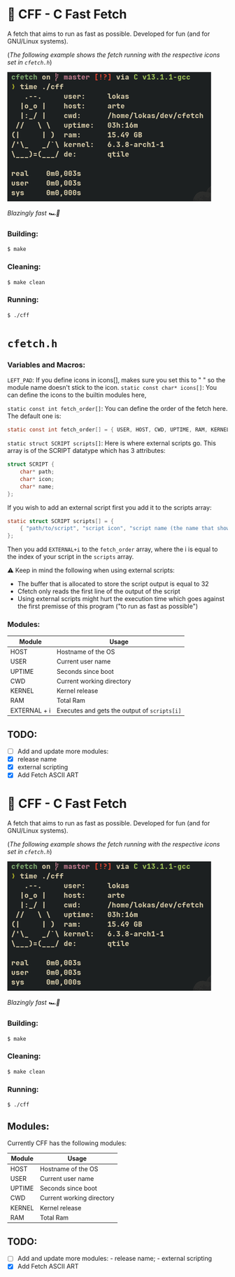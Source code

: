 # 🚀 CFF - C Fast Fetch
A fetch that aims to run as fast as possible. Developed for fun (and for GNU/Linux systems).

(_The following example shows the fetch running with the respective icons set in `cfetch.h`_)

![](https://raw.githubusercontent.com/egujito/cff/master/example-og.png)

_Blazingly fast  🏎️💨_

### Building:

```
$ make
```

### Cleaning:

```
$ make clean
```

### Running:

```
$ ./cff
```

# `cfetch.h`

### Variables and Macros:

`LEFT_PAD`: If you define icons in icons[], makes sure you set this to " " so the module name doesn't stick to the icon.
`static const char* icons[]`: You can define the icons to the builtin modules here,

`static const int fetch_order[]`: You can define the order of the fetch here. The default one is:
```c
static const int fetch_order[] = { USER, HOST, CWD, UPTIME, RAM, KERNEL, DE };
```
`static struct SCRIPT scripts[]`: Here is where external scripts go. This array is of the SCRIPT datatype which has 3 attributes:
```c
struct SCRIPT {
	char* path;
	char* icon;
	char* name;
};
```
If you wish to add an external script first you add it to the scripts array:
```c
static struct SCRIPT scripts[] = {
	{ "path/to/script", "script icon", "script name (the name that shows on the fetch)" }
};
```
Then you add `EXTERNAL+i` to the `fetch_order` array, where the i is equal to the index of your script in the `scripts` array. 

⚠️ Keep in mind the following when using external scripts:
- The buffer that is allocated to store the script output is equal to 32
- Cfetch only reads the first line of the output of the script
- Using external scripts might hurt the execution time which goes against the first premisse of this program ("to run as fast as possible")

### Modules:

Module        | Usage
------------- | -------------
HOST  	      | Hostname of the OS
USER  	      | Current user name
UPTIME        | Seconds since boot
CWD           | Current working directory
KERNEL        | Kernel release
RAM           | Total Ram
EXTERNAL + i  | Executes and gets the output of `scripts[i]`

## TODO:

- [ ]  Add and update more modules:
- [x] release name
- [x] external scripting
- [x]  Add Fetch ASCII ART
# 🚀 CFF - C Fast Fetch
A fetch that aims to run as fast as possible. Developed for fun (and for GNU/Linux systems).

(_The following example shows the fetch running with the respective icons set in `cfetch.h`_)

![](https://raw.githubusercontent.com/egujito/cff/master/example-og.png)

_Blazingly fast  🏎️💨_

### Building:

```
$ make
```

### Cleaning:

```
$ make clean
```

### Running:

```
$ ./cff
```

## Modules:

Currently CFF has the following modules:

Module  | Usage
------------- | -------------
HOST  	| Hostname of the OS
USER  	| Current user name
UPTIME  | Seconds since boot
CWD     | Current working directory
KERNEL  | Kernel release
RAM | Total Ram


## TODO:

- [ ]  Add and update more modules:
		- release name;
		- external scripting
- [x]  Add Fetch ASCII ART
